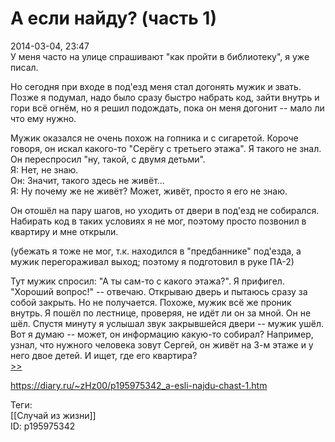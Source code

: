 А если найду? (часть 1)
========================

   
 2014-03-04, 23:47   
  У меня часто на улице спрашивают "как пройти в библиотеку", я уже писал.   
   
 Но сегодня при входе в под'езд меня стал догонять мужик и звать. Позже я подумал, надо было сразу быстро набрать код, зайти внутрь и гори всё огнём, но я решил подождать, пока он меня догонит -- мало ли что ему нужно.   
   
 Мужик оказался не очень похож на гопника и с сигаретой. Короче говоря, он искал какого-то "Серёгу с третьего этажа". Я такого не знал. Он переспросил "ну, такой, с двумя детьми".   
 Я: Нет, не знаю.   
 Он: Значит, такого здесь не живёт...   
 Я: Ну почему же не живёт? Может, живёт, просто я его не знаю.   
   
 Он отошёл на пару шагов, но уходить от двери в под'езд не собирался. Набирать код в таких условиях я не мог, поэтому просто позвонил в квартиру и мне открыли.   
   
 (убежать я тоже не мог, т.к. находился в "предбаннике" под'езда, а мужик перегораживал выход; поэтому я подготовил в руке ПА-2)   
   
 Тут мужик спросил: "А ты сам-то с какого этажа?". Я прифигел. "Хороший вопрос!" -- отвечаю. Открываю дверь и пытаюсь сразу за собой закрыть. Но не получается. Похоже, мужик всё же проник внутрь. Я пошёл по лестнице, проверяя, не идёт ли он за мной. Он не шёл. Спустя минуту я услышал звук закрывшейся двери -- мужик ушёл. Вот я думаю -- может, он информацию какую-то собирал? Например, узнал, что нужного человека зовут Сергей, он живёт на 3-м этаже и у него двое детей. И ищет, где его квартира?   
  [>>](А%20если%20найду%20(часть%202))    
    
 <https://diary.ru/~zHz00/p195975342_a-esli-najdu-chast-1.htm>   
   
 Теги:   
 [[Случай из жизни]]   
 ID: p195975342